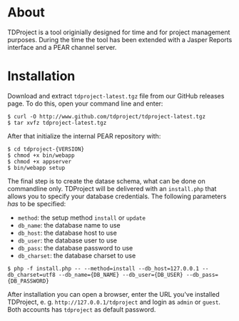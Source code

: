 # About

TDProject is a tool originially designed for time and for 
project management purposes. During the time the tool has
been extended with a Jasper Reports interface and a PEAR
channel server.

# Installation

Download and extract ```tdproject-latest.tgz``` file from our
GitHub releases page. To do this, open your command line and 
enter:

```
$ curl -O http://www.github.com/tdproject/tdproject-latest.tgz
$ tar xvfz tdproject-latest.tgz
```

After that initialize the internal PEAR repository with:

```
$ cd tdproject-{VERSION}
$ chmod +x bin/webapp
$ chmod +x appserver
$ bin/webapp setup
```

The final step is to create the datase schema, what can be done on 
commandline only. TDProject will be delivered with an ```install.php``` 
that allows you to specify your database credentials. The following
parameters *has* to be specified: 

* ```method```:		the setup method ```install``` or ```update```
* ```db_name```:	the database name to use
* ```db_host```:	the database host to use
* ```db_user```:	the database user to use
* ```db_pass```:	the database password to use
* ```db_charset```:	the database charset to use

```
$ php -f install.php -- --method=install --db_host=127.0.0.1 --db_charset=utf8 --db_name={DB_NAME} --db_user={DB_USER} --db_pass={DB_PASSWORD}
```

After installation you can open a browser, enter the URL you've
installed TDProject, e. g. ```http://127.0.0.1/tdproject``` and 
login as ```admin``` or ```guest```. Both accounts has 
```tdproject``` as default password.